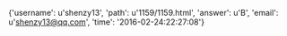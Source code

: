 {'username': u'shenzy13', 'path': u'1159/1159.html', 'answer': u'B', 'email': u'shenzy13@qq.com', 'time': '2016-02-24:22:27:08'}